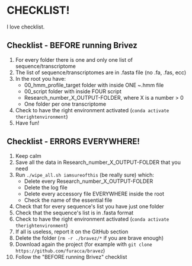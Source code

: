 # CHECKLIST!
I love checklist.

## Checklist - BEFORE running Brivez
1) For every folder there is one and only one list of sequence/transcriptome
2) The list of sequence/transcriptomes are in .fasta file (no .fa, .fas, ecc)
3) In the root you have:
   - 00_hmm_profile_target folder with inside ONE ~.hmm file
   - 00_script folder with inside FOUR script
   - Research_number_X_OUTPUT-FOLDER, where X is a number > 0
   - One folder per one transcriptome
4) Check to have the right environment activated (`conda activate therightenvironment`)
5) Have fun!


## Checklist - ERRORS EVERYWHERE!
1) Keep calm
2) Save all the data in Research_number_X_OUTPUT-FOLDER that you need
4) Run `./wipe_all.sh iamsureofthis` (be really sure) which: <br>
   - Delete every Research_number_X_OUTPUT-FOLDER
   - Delete the log file
   - Delete every accessory file EVERYWHERE inside the root
   - Check the name of the essential file
5) Check that for every sequence's list you have just one folder
6) Check that the sequence's list is in .fasta format
7) Check to have the right environment activated (`conda activate therightenvironment`)
8) If all is useless, report it on the GitHub section
9) Delete the folder (`rm -r ./bravez/*` if you are brave enough)
10) Download again the project (for example with `git clone https://github.com/furacca/bravez`)
11) Follow the "BEFORE running Brivez" checklist